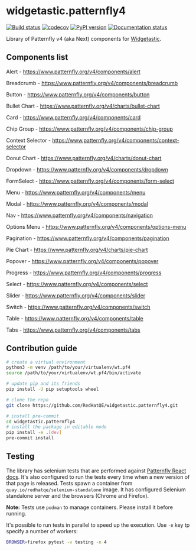 # widgetastic.patternfly4

[![Build status](https://github.com/RedHatQE/widgetastic.patternfly4/workflows/wt.pf4%20tests/badge.svg)](https://github.com/RedHatQE/widgetastic.patternfly4/actions)
[![codecov](https://codecov.io/gh/RedHatQE/widgetastic.patternfly4/branch/master/graph/badge.svg)](https://codecov.io/gh/RedHatQE/widgetastic.patternfly4)
[![PyPI version](https://badge.fury.io/py/widgetastic.patternfly4.svg)](https://badge.fury.io/py/widgetastic.patternfly4)
[![Documentation status](https://readthedocs.org/projects/widgetasticpatternfly4/badge/?version=latest)](https://widgetasticpatternfly4.readthedocs.io/en/latest/?badge=latest)

Library of Patternfly v4 (aka Next) components for [Widgetastic](https://github.com/RedHatQE/widgetastic.core).

## Components list

Alert - <https://www.patternfly.org/v4/components/alert>

Breadcrumb - <https://www.patternfly.org/v4/components/breadcrumb>

Button - <https://www.patternfly.org/v4/components/button>

Bullet Chart - <https://www.patternfly.org/v4/charts/bullet-chart>

Card - <https://www.patternfly.org/v4/components/card>

Chip Group - <https://www.patternfly.org/v4/components/chip-group>

Context Selector - <https://www.patternfly.org/v4/components/context-selector>

Donut Chart - <https://www.patternfly.org/v4/charts/donut-chart>

Dropdown - <https://www.patternfly.org/v4/components/dropdown>

FormSelect - <https://www.patternfly.org/v4/components/form-select>

Menu - <https://www.patternfly.org/v4/components/menu>

Modal - <https://www.patternfly.org/v4/components/modal>

Nav - <https://www.patternfly.org/v4/components/navigation>

Options Menu - <https://www.patternfly.org/v4/components/options-menu>

Pagination - <https://www.patternfly.org/v4/components/pagination>

Pie Chart - <https://www.patternfly.org/v4/charts/pie-chart>

Popover - <https://www.patternfly.org/v4/components/popover>

Progress - <https://www.patternfly.org/v4/components/progress>

Select - <https://www.patternfly.org/v4/components/select>

Slider - <https://www.patternfly.org/v4/components/slider>

Switch - <https://www.patternfly.org/v4/components/switch>

Table - <https://www.patternfly.org/v4/components/table>

Tabs - <https://www.patternfly.org/v4/components/tabs>

## Contribution guide

```bash
# create a virtual environment
python3 -m venv /path/to/your/virtualenv/wt.pf4
source /path/to/your/virtualenv/wt.pf4/bin/activate

# update pip and its friends
pip install -U pip setuptools wheel

# clone the repo
git clone https://github.com/RedHatQE/widgetastic.patternfly4.git

# install pre-commit
cd widgetastic.patternfly4
# install the package in editable mode
pip install -e .[dev]
pre-commit install
```

## Testing

The library has selenium tests that are performed against [Patternfly React docs](https://patternfly-react.surge.sh/patternfly-4/).
It's also configured to run the tests every time when a new version of that page is released.
Tests spawn a container from `quay.io/redhatqe/selenium-standalone` image. It has configured
Selenium standalone server and the browsers (Chrome and Firefox).

**Note:** Tests use `podman` to manage containers. Please install it before running.

It's possible to run tests in parallel to speed up the execution. Use `-n` key tp specify a number
of workers:

```bash
BROWSER=firefox pytest -v testing -n 4
```
